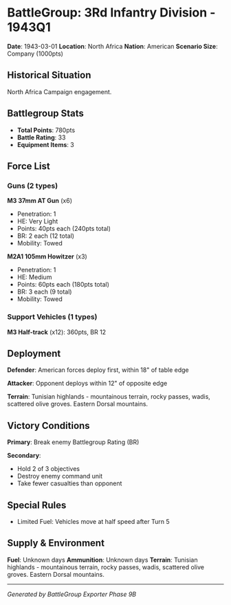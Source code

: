 # BattleGroup: 3Rd Infantry Division - 1943Q1

**Date**: 1943-03-01
**Location**: North Africa
**Nation**: American
**Scenario Size**: Company (1000pts)

## Historical Situation

North Africa Campaign engagement.

## Battlegroup Stats

- **Total Points**: 780pts
- **Battle Rating**: 33
- **Equipment Items**: 3

## Force List

### Guns (2 types)

**M3 37mm AT Gun** (x6)
- Penetration: 1
- HE: Very Light
- Points: 40pts each (240pts total)
- BR: 2 each (12 total)
- Mobility: Towed

**M2A1 105mm Howitzer** (x3)
- Penetration: 1
- HE: Medium
- Points: 60pts each (180pts total)
- BR: 3 each (9 total)
- Mobility: Towed

### Support Vehicles (1 types)

**M3 Half-track** (x12): 360pts, BR 12

## Deployment

**Defender**: American forces deploy first, within 18" of table edge

**Attacker**: Opponent deploys within 12" of opposite edge

**Terrain**: Tunisian highlands - mountainous terrain, rocky passes, wadis, scattered olive groves. Eastern Dorsal mountains.

## Victory Conditions

**Primary**: Break enemy Battlegroup Rating (BR)

**Secondary**:
- Hold 2 of 3 objectives
- Destroy enemy command unit
- Take fewer casualties than opponent

## Special Rules

- Limited Fuel: Vehicles move at half speed after Turn 5

## Supply & Environment

**Fuel**: Unknown days
**Ammunition**: Unknown days
**Terrain**: Tunisian highlands - mountainous terrain, rocky passes, wadis, scattered olive groves. Eastern Dorsal mountains.

---

*Generated by BattleGroup Exporter Phase 9B*
